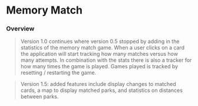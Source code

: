 # Memory Match

### Overview

> Version 1.0 continues where version 0.5 stopped by adding in the statistics of the memory match game. When a user clicks on a card the application will start tracking how many matches versus how many attempts. In combination with the stats there is also a tracker for how many times the game is played. Games played is tracked by resetting / restarting the game.

> Version 1.5: added features include display changes to matched cards, a map to display matched parks, and statistics on distances between parks.